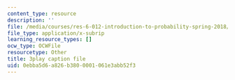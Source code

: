 ```yaml
---
content_type: resource
description: ''
file: /media/courses/res-6-012-introduction-to-probability-spring-2018/0ebba5d6a826b3800001061e3abb52f3_Ajar_6MAOLw.srt
file_type: application/x-subrip
learning_resource_types: []
ocw_type: OCWFile
resourcetype: Other
title: 3play caption file
uid: 0ebba5d6-a826-b380-0001-061e3abb52f3
---
```


